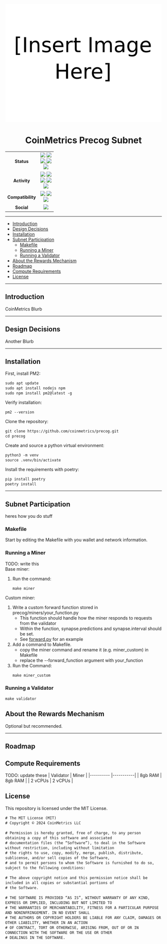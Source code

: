 <div align="center">
<img src="docs/images/precog-logo.svg" />

# **CoinMetrics Precog Subnet** <!-- omit in toc -->

|     |     |
| :-: | :-: |
| **Status** | <img src="https://img.shields.io/github/v/release/coinmetrics/precog?label=Release" height="25"/> <img src="https://img.shields.io/github/actions/workflow/status/coinmetrics/precog/ci.yml?label=Build" height="25"/> <br> <a href="https://github.com/pre-commit/pre-commit" target="_blank"> <img src="https://img.shields.io/badge/pre--commit-enabled-brightgreen?logo=pre-commit&logoColor=white&label=Pre-Commit" height="25"/> </a> <a href="https://github.com/psf/black" target="_blank"> <img src="https://img.shields.io/badge/code%20style-black-000000.svg?label=Code%20Style" height="25"/> </a> <br> <img src="https://img.shields.io/github/license/coinmetrics/precog?label=License" height="25"/> |
| **Activity** | <img src="https://img.shields.io/github/commit-activity/m/coinmetrics/precog?label=Commit%20Activity" height="25"/> <img src="https://img.shields.io/github/commits-since/coinmetrics/precog/latest/dev?label=Commits%20Since%20Latest%20Release" height="25"/> <br> <img src="https://img.shields.io/github/release-date/coinmetrics/precog?label=Latest%20Release%20Date" height="25"/> <img src="https://img.shields.io/github/last-commit/coinmetrics/precog/dev?label=Last%20Commit" height="25"/> <br> <img src="https://img.shields.io/github/contributors/coinmetrics/precog?label=Contributors" height="25"/> |
| **Compatibility** | <img src="https://img.shields.io/badge/dynamic/toml?url=https%3A%2F%2Fraw.githubusercontent.com%2Fcoinmetrics%2Fprecog%2Frefs%2Fheads%2Fdev%2Fpyproject.toml&query=%24.tool.poetry.dependencies.python&logo=python&label=Python&logoColor=yellow" height="25"/> <img src="https://img.shields.io/badge/dynamic/toml?url=https%3A%2F%2Fraw.githubusercontent.com%2Fcoinmetrics%2Fprecog%2Frefs%2Fheads%2Fdev%2Fpyproject.toml&query=%24.tool.poetry.dependencies.bittensor&prefix=v&label=Bittensor" height="25"/> <br> <img src="https://img.shields.io/badge/dynamic/toml?url=https%3A%2F%2Fraw.githubusercontent.com%2Fcoinmetrics%2Fprecog%2Frefs%2Fheads%2Fdev%2Fpyproject.toml&query=%24.tool.poetry.dependencies.coinmetrics-api-client&prefix=v&label=coinmetrics-api-client" height="25"/> |
| **Social** | <a href="" target="_blank"> <img src="https://img.shields.io/website?url=https%3A%2F%2Fcharts.coinmetrics.io%2Fcrypto-data%2F&up_message=CoinMetrics&label=Website" height="25"/> </a> |


</div>

---

- [Introduction](#introduction)
- [Design Decisions](#design-decisions)
- [Installation](#installation)
- [Subnet Participation](#subnet-participation)
  - [Makefile](#makefile)
  - [Running a Miner](#running-a-miner)
  - [Running a Validator](#running-a-validator)
- [About the Rewards Mechanism](#about-the-rewards-mechanism)
- [Roadmap](#roadmap)
- [Compute Requirements](#compute-requirements)
- [License](#license)

---
## Introduction

CoinMetrics Blurb

---
## Design Decisions
Another Blurb

---
## Installation

First, install PM2:
```
sudo apt update
sudo apt install nodejs npm
sudo npm install pm2@latest -g
```
Verify installation:
```
pm2 --version
```


Clone the repository:
```
git clone https://github.com/coinmetrics/precog.git
cd precog
```

Create and source a python virtual environment:
```
python3 -m venv
source .venv/bin/activate
```

Install the requirements with poetry:
```
pip install poetry
poetry install
```

---
## Subnet Participation
heres how you do stuff

### Makefile
Start by editing the Makefile with you wallet and network information.

### Running a Miner
TODO: write this \
Base miner:
1. Run the command:
    ```
    make miner
    ```

Custom miner:
1. Write a custom forward function stored in precog/miners/your_function.py
    - This function should handle how the miner responds to requests from the validator
    - Within the function, synapse.predictions and synapse.interval should be set.
    - See [forward.py](https://github.com/coinmetrics/precog/blob/master/precog/miners/forward.py) for an example
2. Add a command to Makefile.
    - copy the miner command and rename it (e.g. miner_custom) in Makefile
    - replace the --forward_function argument with your_function
3. Run the Command:
    ```
    make miner_custom
    ```


### Running a Validator
```
make validator
```


## About the Rewards Mechanism
Optional but recommended.

---
## Roadmap

## Compute Requirements

TODO: update these
| Validator |   Miner   |
|---------- |-----------|
|  8gb RAM  |  8gb RAM  |
|  2 vCPUs  |  2 vCPUs  |

## License
This repository is licensed under the MIT License.
```text
# The MIT License (MIT)
# Copyright © 2024 CoinMetrics LLC

# Permission is hereby granted, free of charge, to any person obtaining a copy of this software and associated
# documentation files (the “Software”), to deal in the Software without restriction, including without limitation
# the rights to use, copy, modify, merge, publish, distribute, sublicense, and/or sell copies of the Software,
# and to permit persons to whom the Software is furnished to do so, subject to the following conditions:

# The above copyright notice and this permission notice shall be included in all copies or substantial portions of
# the Software.

# THE SOFTWARE IS PROVIDED “AS IS”, WITHOUT WARRANTY OF ANY KIND, EXPRESS OR IMPLIED, INCLUDING BUT NOT LIMITED TO
# THE WARRANTIES OF MERCHANTABILITY, FITNESS FOR A PARTICULAR PURPOSE AND NONINFRINGEMENT. IN NO EVENT SHALL
# THE AUTHORS OR COPYRIGHT HOLDERS BE LIABLE FOR ANY CLAIM, DAMAGES OR OTHER LIABILITY, WHETHER IN AN ACTION
# OF CONTRACT, TORT OR OTHERWISE, ARISING FROM, OUT OF OR IN CONNECTION WITH THE SOFTWARE OR THE USE OR OTHER
# DEALINGS IN THE SOFTWARE.
```
